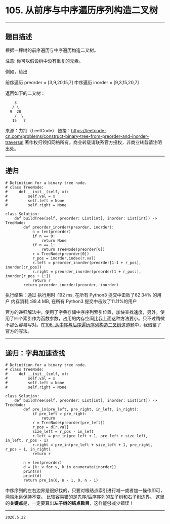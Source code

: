 # 105. 从前序与中序遍历序列构造二叉树

---

## 题目描述

根据一棵树的前序遍历与中序遍历构造二叉树。

注意:
你可以假设树中没有重复的元素。

例如，给出

前序遍历 preorder = [3,9,20,15,7]
中序遍历 inorder = [9,3,15,20,7]

返回如下的二叉树：
```
    3
   / \
  9  20
    /  \
   15   7
```

来源：力扣（LeetCode）
链接：https://leetcode-cn.com/problems/construct-binary-tree-from-preorder-and-inorder-traversal
著作权归领扣网络所有。商业转载请联系官方授权，非商业转载请注明出处。

---

## 递归

```python3
# Definition for a binary tree node.
# class TreeNode:
#     def __init__(self, x):
#         self.val = x
#         self.left = None
#         self.right = None

class Solution:
    def buildTree(self, preorder: List[int], inorder: List[int]) -> TreeNode:
        def preorder_inorder(preorder, inorder):
            n = len(preorder)
            if n == 0:
                return None
            if n == 1:
                return TreeNode(preorder[0])
            r = TreeNode(preorder[0])
            r_pos = inorder.index(r.val)
            r.left = preorder_inorder(preorder[1:1 + r_pos], inorder[:r_pos])
            r.right = preorder_inorder(preorder[1 + r_pos:], inorder[r_pos + 1:])
            return r
        return preorder_inorder(preorder, inorder)
```

执行结果：通过
执行用时 :192 ms, 在所有 Python3 提交中击败了62.34% 的用户
内存消耗 :88.4 MB, 在所有 Python3 提交中击败了11.11%的用户

官方的递归解法中，使用了字典存储中序序列索引位置，加快查找速度，另外，使用了四个索引作为函数参数，占用的内存空间比我上面这种方法要小。只不过稍微不那么容易写对。在[106. 从中序与后序遍历序列构造二叉树](https://leetcode-cn.com/problems/construct-binary-tree-from-inorder-and-postorder-traversal/)这道题中，我借鉴了官方的写法。

---

## 递归：字典加速查找

```python3
# Definition for a binary tree node.
# class TreeNode:
#     def __init__(self, x):
#         self.val = x
#         self.left = None
#         self.right = None

class Solution:
    def buildTree(self, preorder: List[int], inorder: List[int]) -> TreeNode:
        def pre_in(pre_left, pre_right, in_left, in_right):
            if pre_left > pre_right:
                return
            r = TreeNode(preorder[pre_left])
            r_pos = d[r.val]
            size_left = r_pos - in_left
            r.left = pre_in(pre_left + 1, pre_left + size_left, in_left, r_pos - 1)
            r.right = pre_in(pre_left + size_left + 1, pre_right, r_pos + 1, in_right)
            return r
            
        n = len(preorder)
        d = {k: v for v, k in enumerate(inorder)}
        print(n)
        print(d)
        return pre_in(0, n - 1, 0, n - 1)
```

中序序列的左右边界是很好找的，只要对根结点索引进行减一或者加一操作即可，两端永远保持不变。
比较容易错的是先序/后序序列的左子树和右子树边界。
这里的**关键点**是，一定要算出**左子树的结点数目**，这样能够减少错误！

---

`2020.5.22`
